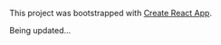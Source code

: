 This project was bootstrapped with [Create React App](https://github.com/facebook/create-react-app).

Being updated...
